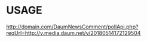 # USAGE

http://domain.com/DaumNewsComment/pollApi.php?reqUrl=http://v.media.daum.net/v/20180514172129504

